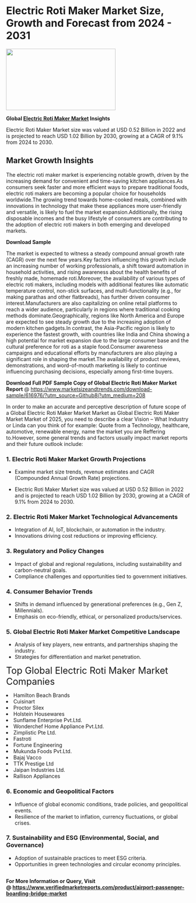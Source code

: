 <H1>Electric Roti Maker Market Size, Growth and Forecast from 2024 - 2031</H1><img class="aligncenter size-medium wp-image-584254" src="https://thirdeyenews.in/wp-content/uploads/2024/09/Global-Market-Research-300x168.jpeg" alt="" width="300" height="168" /><p><strong>Global&nbsp;<a href="https://www.marketsizeandtrends.com/download-sample/616976/?utm_source=Github8j?utm_medium=208">Electric Roti Maker Market</a> Insights</strong></p><p>Electric Roti Maker Market size was valued at USD 0.52 Billion in 2022 and is projected to reach USD 1.02 Billion by 2030, growing at a CAGR of 9.1% from 2024 to 2030.</p><p><h2>Market Growth Insights</h2> <p>The electric roti maker market is experiencing notable growth, driven by the increasing demand for convenient and time-saving kitchen appliances.As consumers seek faster and more efficient ways to prepare traditional foods, electric roti makers are becoming a popular choice for households worldwide.The growing trend towards home-cooked meals, combined with innovations in technology that make these appliances more user-friendly and versatile, is likely to fuel the market expansion.Additionally, the rising disposable incomes and the busy lifestyle of consumers are contributing to the adoption of electric roti makers in both emerging and developed markets.</p> <p><strong>Download Sample</strong></p> <p>The market is expected to witness a steady compound annual growth rate (CAGR) over the next few years.Key factors influencing this growth include an increasing number of working professionals, a shift toward automation in household activities, and rising awareness about the health benefits of freshly made, homemade roti.Moreover, the availability of various types of electric roti makers, including models with additional features like automatic temperature control, non-stick surfaces, and multi-functionality (e.g., for making parathas and other flatbreads), has further driven consumer interest.Manufacturers are also capitalizing on online retail platforms to reach a wider audience, particularly in regions where traditional cooking methods dominate.Geographically, regions like North America and Europe are expected to see steady growth due to the increasing adoption of modern kitchen gadgets.In contrast, the Asia-Pacific region is likely to experience the fastest growth, with countries like India and China showing a high potential for market expansion due to the large consumer base and the cultural preference for roti as a staple food.Consumer awareness campaigns and educational efforts by manufacturers are also playing a significant role in shaping the market.The availability of product reviews, demonstrations, and word-of-mouth marketing is likely to continue influencing purchasing decisions, especially among first-time buyers.<p><span class=""><strong>Download Full PDF Sample Copy of Global Electric Roti Maker Market Report</strong> @ <a href="https://www.marketsizeandtrends.com/download-sample/616976/?utm_source=Github8j?utm_medium=208" target="_blank">https://www.marketsizeandtrends.com/download-sample/616976/?utm_source=Github8j?utm_medium=208</a></span></p><p>In order to make an accurate and perceptive description of future scope of a Global&nbsp;Electric Roti Maker Market Market as Global&nbsp;Electric Roti Maker Market Market of 2025, you need to describe a clear Vision &ndash; What Industry or Linda can you think of for example: Quote from a Technology, healthcare, automotive, renewable energy, name the market you are Reffering to.However, some general trends and factors usually impact market reports and their future outlook include:</p><h3>1.&nbsp;<strong>Electric Roti Maker Market Growth Projections</strong></h3><ul><li>Examine market size trends, revenue estimates and CAGR (Compounded Annual Growth Rate) projections.</li><li><p>Electric Roti Maker Market size was valued at USD 0.52 Billion in 2022 and is projected to reach USD 1.02 Billion by 2030, growing at a CAGR of 9.1% from 2024 to 2030.</p></li></ul><h3>2.&nbsp;<strong>Electric Roti Maker Market Technological Advancements</strong></h3><ul><li>Integration of AI, IoT, blockchain, or automation in the industry.</li><li>Innovations driving cost reductions or improving efficiency.</li></ul><h3>3.&nbsp;<strong>Regulatory and Policy Changes</strong></h3><ul><li>Impact of global and regional regulations, including sustainability and carbon-neutral goals.</li><li>Compliance challenges and opportunities tied to government initiatives.</li></ul><h3>4.&nbsp;<strong>Consumer Behavior Trends</strong></h3><ul><li>Shifts in demand influenced by generational preferences (e.g., Gen Z, Millennials).</li><li>Emphasis on eco-friendly, ethical, or personalized products/services.</li></ul><h3>5.&nbsp;<strong>Global Electric Roti Maker Market Competitive Landscape</strong></h3><ul><li>Analysis of key players, new entrants, and partnerships shaping the industry.</li><li>Strategies for differentiation and market penetration.</li></ul><p data-pm-slice="1 1 []"><span style="color: inherit; font-family: inherit; font-size: 25px;">Top Global Electric Roti Maker Market Companies</span></p><div class="" data-test-id=""><p><li>Hamilton Beach Brands</li><li> Cuisinart</li><li> Proctor Silex</li><li> Holstein Housewares</li><li> Sunflame Enterprise Pvt.Ltd.</li><li> Wonderchef Home Appliance Pvt.Ltd.</li><li> Zimplistic Pte Ltd.</li><li> Fastroti</li><li> Fortune Engineering</li><li> Mukunda Foods Pvt.Ltd.</li><li> Bajaj Vacco</li><li> TTK Prestige Ltd</li><li> Jaipan Industries Ltd.</li><li> Rallison Appliances</li></p></div><h3>6.&nbsp;<strong>Economic and Geopolitical Factors</strong></h3><ul><li>Influence of global economic conditions, trade policies, and geopolitical events.</li><li>Resilience of the market to inflation, currency fluctuations, or global crises.</li></ul><h3>7.&nbsp;<strong>Sustainability and ESG (Environmental, Social, and Governance)</strong></h3><ul><li>Adoption of sustainable practices to meet ESG criteria.</li><li>Opportunities in green technologies and circular economy principles.</li></ul><h2><strong style="font-size: 14px;">For More Information or Query, Visit @&nbsp;</strong><a style="background-color: #ffffff; font-size: 14px;" href="https://www.marketsizeandtrends.com/report/electric-roti-maker-market/" target="_blank">https://www.verifiedmarketreports.com/product/airport-passenger-boarding-bridge-market</a></h2>